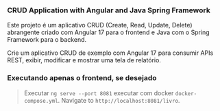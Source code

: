### CRUD Application with Angular and Java Spring Framework

Este projeto é um aplicativo CRUD (Create, Read, Update, Delete) abrangente criado com Angular 17 para o frontend e Java com o Spring Framework para o backend.

Crie um aplicativo CRUD de exemplo com Angular 17 para consumir APIs REST, exibir, modificar e mostrar uma tela de relatório.

### Executando apenas o frontend, se desejado
> Executar `ng serve --port 8081` executar com docker `docker-compose.yml`. Navigate to `http://localhost:8081/livro`.
